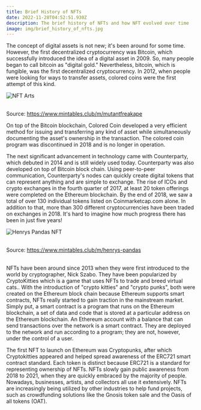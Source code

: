 ```yaml
---
title: Brief History of NFTs
date: 2022-11-28T04:52:51.930Z
description: The brief history of NFTs and how NFT evolved over time
image: img/brief_history_of_nfts.jpg
---
```

The concept of digital assets is not new; it's been around for some time. However, the first decentralized cryptocurrency was Bitcoin, which successfully introduced the idea of a digital asset in 2009. So, many people began to call bitcoin as "digital gold." Nevertheless, bitcoin, which is fungible, was the first decentralized cryptocurrency. In 2012, when people were looking for ways to transfer assets, colored coins were the first attempt of this kind. ﻿

![NFT Arts](https://cdn.rightclicksaveas.me/aq3rvzhw55l85k09g2dx4h8m5fpq "NFT Arts")

﻿\
Source: <https://www.mintables.club/m/mutantfreakape>

On top of the Bitcoin blockchain, Colored Coin developed a very efficient method for issuing and transferring any kind of asset while simultaneously documenting the asset's ownership in the transaction. The colored coin program was discontinued in 2018 and is no longer in operation. ​​​

The next significant advancement in technology came with Counterparty, which debuted in 2014 and is still widely used today. Counterparty was also developed on top of Bitcoin block chain. Using peer-to-peer communication, Counterparty's nodes can quickly create digital tokens that can represent anything and are simple to exchange. The rise of ICOs and crypto exchanges in the fourth quarter of 2017, at least 20 token offerings were completed on the Ethereum blockchain. By the end of 2018, we saw a total of over 130 individual tokens listed on Coinmarketcap.com alone. In addition to that, more than 300 different cryptocurrencies have been traded on exchanges in 2018. It's hard to imagine how much progress there has been in just five years!

![Henrys Pandas NFT ](https://cdn.rightclicksaveas.me/bgv9ue6u6n40g2bap4vwr4al3di4 "Henrys Pandas NFT ")

﻿\
Source: <https://www.mintables.club/m/henrys-pandas>

\
NFTs have been around since 2013 when they were first introduced to the world by cryptographer, Nick Szabo. They have been popularized by CryptoKitties which is a game that uses NFTs to trade and breed virtual cats.. With the introduction of "crypto kitties" and "crypto punks", both were created on the Ethereum block chain because Ethereum supports smart contracts, NFTs really started to gain traction in the mainstream market. Simply put, a smart contract is a program that runs on the Ethereum blockchain, a set of data and code that is stored at a particular address on the Ethereum blockchain. An Ethereum account with a balance that can send transactions over the network is a smart contract. They are deployed to the network and run according to a program; they are not, however, under the control of a user.  

The first NFT to launch on Ethereum was Cryptopunks, after which Cryptokitties appeared and helped spread awareness of the ERC721 smart contract standard. Each token is distinct because ERC721 is a standard for representing ownership of NFTs. NFTs slowly gain public awareness from 2018 to 2021, when they are quickly embraced by the majority of people. Nowadays, businesses, artists, and collectors all use it extensively. ​​​NFTs are increasingly being utilized by other industries to help fund projects, such as crowdfunding solutions like the Gnosis token sale and the Oasis of all tokens (OAT).